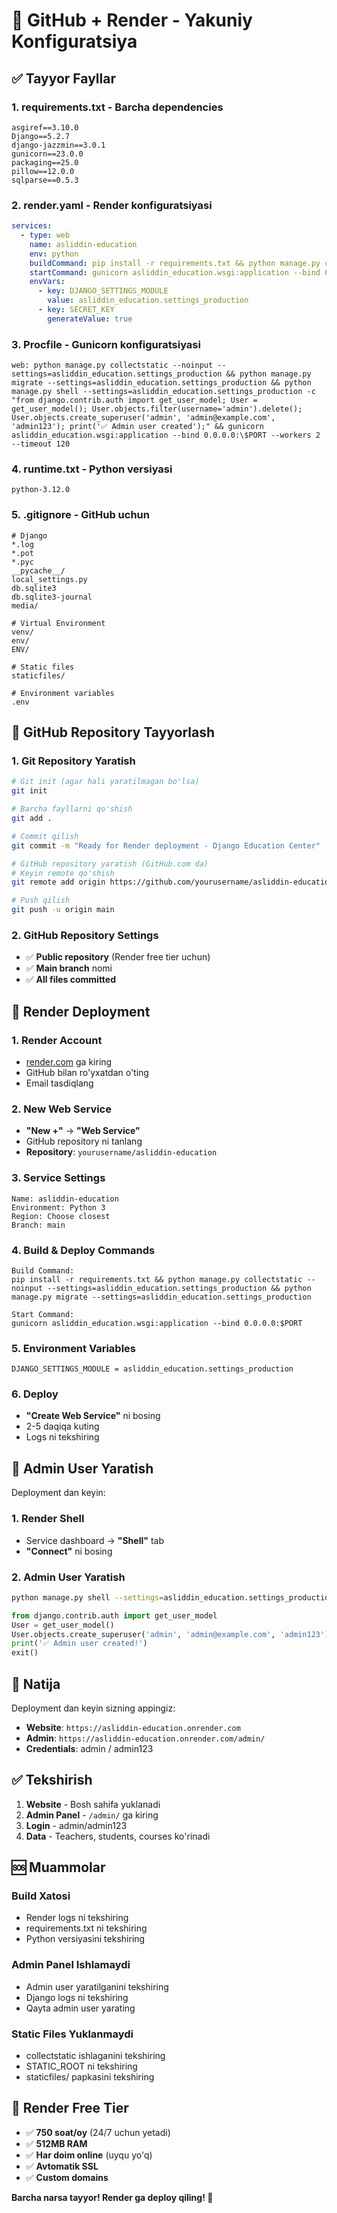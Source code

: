 # 🚀 GitHub + Render - Yakuniy Konfiguratsiya

## ✅ Tayyor Fayllar

### 1. **requirements.txt** - Barcha dependencies
```
asgiref==3.10.0
Django==5.2.7
django-jazzmin==3.0.1
gunicorn==23.0.0
packaging==25.0
pillow==12.0.0
sqlparse==0.5.3
```

### 2. **render.yaml** - Render konfiguratsiyasi
```yaml
services:
  - type: web
    name: asliddin-education
    env: python
    buildCommand: pip install -r requirements.txt && python manage.py collectstatic --noinput --settings=asliddin_education.settings_production && python manage.py migrate --settings=asliddin_education.settings_production
    startCommand: gunicorn asliddin_education.wsgi:application --bind 0.0.0.0:$PORT
    envVars:
      - key: DJANGO_SETTINGS_MODULE
        value: asliddin_education.settings_production
      - key: SECRET_KEY
        generateValue: true
```

### 3. **Procfile** - Gunicorn konfiguratsiyasi
```
web: python manage.py collectstatic --noinput --settings=asliddin_education.settings_production && python manage.py migrate --settings=asliddin_education.settings_production && python manage.py shell --settings=asliddin_education.settings_production -c "from django.contrib.auth import get_user_model; User = get_user_model(); User.objects.filter(username='admin').delete(); User.objects.create_superuser('admin', 'admin@example.com', 'admin123'); print('✅ Admin user created');" && gunicorn asliddin_education.wsgi:application --bind 0.0.0.0:\$PORT --workers 2 --timeout 120
```

### 4. **runtime.txt** - Python versiyasi
```
python-3.12.0
```

### 5. **.gitignore** - GitHub uchun
```
# Django
*.log
*.pot
*.pyc
__pycache__/
local_settings.py
db.sqlite3
db.sqlite3-journal
media/

# Virtual Environment
venv/
env/
ENV/

# Static files
staticfiles/

# Environment variables
.env
```

## 🎯 GitHub Repository Tayyorlash

### 1. Git Repository Yaratish
```bash
# Git init (agar hali yaratilmagan bo'lsa)
git init

# Barcha fayllarni qo'shish
git add .

# Commit qilish
git commit -m "Ready for Render deployment - Django Education Center"

# GitHub repository yaratish (GitHub.com da)
# Keyin remote qo'shish
git remote add origin https://github.com/yourusername/asliddin-education.git

# Push qilish
git push -u origin main
```

### 2. GitHub Repository Settings
- ✅ **Public repository** (Render free tier uchun)
- ✅ **Main branch** nomi
- ✅ **All files committed**

## 🚀 Render Deployment

### 1. Render Account
- [render.com](https://render.com) ga kiring
- GitHub bilan ro'yxatdan o'ting
- Email tasdiqlang

### 2. New Web Service
- **"New +"** → **"Web Service"**
- GitHub repository ni tanlang
- **Repository**: `yourusername/asliddin-education`

### 3. Service Settings
```
Name: asliddin-education
Environment: Python 3
Region: Choose closest
Branch: main
```

### 4. Build & Deploy Commands
```
Build Command: 
pip install -r requirements.txt && python manage.py collectstatic --noinput --settings=asliddin_education.settings_production && python manage.py migrate --settings=asliddin_education.settings_production

Start Command: 
gunicorn asliddin_education.wsgi:application --bind 0.0.0.0:$PORT
```

### 5. Environment Variables
```
DJANGO_SETTINGS_MODULE = asliddin_education.settings_production
```

### 6. Deploy
- **"Create Web Service"** ni bosing
- 2-5 daqiqa kuting
- Logs ni tekshiring

## 👤 Admin User Yaratish

Deployment dan keyin:

### 1. Render Shell
- Service dashboard → **"Shell"** tab
- **"Connect"** ni bosing

### 2. Admin User Yaratish
```bash
python manage.py shell --settings=asliddin_education.settings_production
```

```python
from django.contrib.auth import get_user_model
User = get_user_model()
User.objects.create_superuser('admin', 'admin@example.com', 'admin123')
print('✅ Admin user created!')
exit()
```

## 🎉 Natija

Deployment dan keyin sizning appingiz:
- **Website**: `https://asliddin-education.onrender.com`
- **Admin**: `https://asliddin-education.onrender.com/admin/`
- **Credentials**: admin / admin123

## ✅ Tekshirish

1. **Website** - Bosh sahifa yuklanadi
2. **Admin Panel** - `/admin/` ga kiring
3. **Login** - admin/admin123
4. **Data** - Teachers, students, courses ko'rinadi

## 🆘 Muammolar

### Build Xatosi
- Render logs ni tekshiring
- requirements.txt ni tekshiring
- Python versiyasini tekshiring

### Admin Panel Ishlamaydi
- Admin user yaratilganini tekshiring
- Django logs ni tekshiring
- Qayta admin user yarating

### Static Files Yuklanmaydi
- collectstatic ishlaganini tekshiring
- STATIC_ROOT ni tekshiring
- staticfiles/ papkasini tekshiring

## 🎯 Render Free Tier
- ✅ **750 soat/oy** (24/7 uchun yetadi)
- ✅ **512MB RAM**
- ✅ **Har doim online** (uyqu yo'q)
- ✅ **Avtomatik SSL**
- ✅ **Custom domains**

**Barcha narsa tayyor! Render ga deploy qiling! 🚀**
